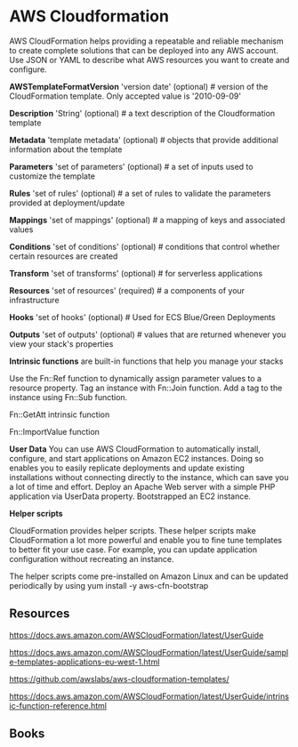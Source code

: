 # AWS Cloudformation

AWS CloudFormation helps providing a repeatable and reliable mechanism to create complete solutions that can be deployed into any AWS account.
Use JSON or YAML to describe what AWS resources you want to create and configure.


**AWSTemplateFormatVersion** 'version date' (optional) # version of the CloudFormation template. Only accepted value is '2010-09-09'

**Description** 'String' (optional) # a text description of the Cloudformation template

**Metadata** 'template metadata' (optional) # objects that provide additional information about the template

**Parameters** 'set of parameters' (optional) # a set of inputs used to customize the template

**Rules** 'set of rules' (optional) # a set of rules to validate the parameters provided at deployment/update

**Mappings** 'set of mappings' (optional) # a mapping of keys and associated values

**Conditions** 'set of conditions' (optional) # conditions that control whether certain resources are created

**Transform** 'set of transforms' (optional) # for serverless applications

**Resources** 'set of resources' (required) # a components of your infrastructure

**Hooks** 'set of hooks' (optional) # Used for ECS Blue/Green Deployments

**Outputs** 'set of outputs' (optional) # values that are returned whenever you view your stack's properties



**Intrinsic functions** are built-in functions that help you manage your stacks

Use the Fn::Ref function to dynamically assign parameter values to a resource property.
Tag an instance with Fn::Join function.
Add a tag to the instance using Fn::Sub function.

Fn::GetAtt intrinsic function

Fn::ImportValue function

**User Data**
You can use AWS CloudFormation to automatically install, configure, and start applications on Amazon EC2 instances. Doing so enables you to easily replicate deployments and update existing installations without connecting directly to the instance, which can save you a lot of time and effort.
Deploy an Apache Web server with a simple PHP application via UserData property.  Bootstrapped an EC2 instance.

**Helper scripts**

CloudFormation provides helper scripts. These helper scripts make CloudFormation a lot more powerful and enable you to fine tune templates to better fit your use case. For example, you can update application configuration without recreating an instance.

The helper scripts come pre-installed on Amazon Linux and can be updated periodically by using yum install -y aws-cfn-bootstrap


## Resources

https://docs.aws.amazon.com/AWSCloudFormation/latest/UserGuide

https://docs.aws.amazon.com/AWSCloudFormation/latest/UserGuide/sample-templates-applications-eu-west-1.html

https://github.com/awslabs/aws-cloudformation-templates/

https://docs.aws.amazon.com/AWSCloudFormation/latest/UserGuide/intrinsic-function-reference.html

## Books
